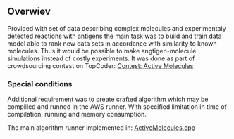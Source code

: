 ## Overwiev ##
Provided with set of data describing complex molecules and experimentaly detected reactions with antigens the main task 
was to build and train data model able to rank new data sets in accordance with similarity to known molecules.
Thus it would be possible to make angtigen-molecule simulations instead of costly experiments.
It was done as part of crowdsourcing contest on TopCoder: [Contest: Active Molecules](https://community.topcoder.com/longcontest/stats/?module=ViewOverview&rd=16275)

### Special conditions ###
Additional requirement was to create crafted algorithm which may be compilled and runned in the AWS runner. With specified 
limitation in time of compilation, running and memory consumption.

The main algorithm runner implemented in: [ActiveMolecules.cpp](https://github.com/yaricom/activemolecules-c/blob/master/activemoleculesC%2B%2B/ActiveMolecules.cpp)
